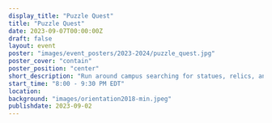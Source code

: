 ```yaml
---
display_title: "Puzzle Quest"
title: "Puzzle Quest"
date: 2023-09-07T00:00:00Z
draft: false
layout: event
poster: "images/event_posters/2023-2024/puzzle_quest.jpg"
poster_cover: "contain"
poster_position: "center"
short_description: "Run around campus searching for statues, relics, and just learn about Carleton University in our fun little quest"
start_time: "8:00 - 9:30 PM EDT"
location: 
background: "images/orientation2018-min.jpeg"
publishdate: 2023-09-02
---
```

